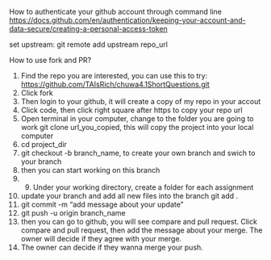 How to authenticate your github account through command line 
https://docs.github.com/en/authentication/keeping-your-account-and-data-secure/creating-a-personal-access-token

set upstream: git remote add upstream repo_url 

How to use fork and PR? 
1.	Find the repo you are interested, you can use this to try: https://github.com/TAIsRich/chuwa4.1ShortQuestions.git
2.	Click fork 
3.	Then login to your github, it will create a copy of my repo in your accout 
4.	Click code, then click right square after https to copy your repo url 
5.	Open terminal in your computer, change to the folder you are going to work
git clone url_you_copied, this will copy the project into your local computer 
6.	 cd project_dir 
7.	git checkout -b branch_name, to create your own branch and swich to your branch 
8.	then you can start working on this branch 
9.	9.	Under your working directory, create a folder for each assignment 
10.	update your branch and add all new files into the branch
git add .  
10.	git commit -m “add message about your update” 
11.	git push -u origin branch_name 
12.	then you can go to github, you will see compare and pull request. Click compare and pull request, then add the message about your merge. The owner will decide if they agree with your merge. 
13.	The owner can decide if they wanna merge your push. 

